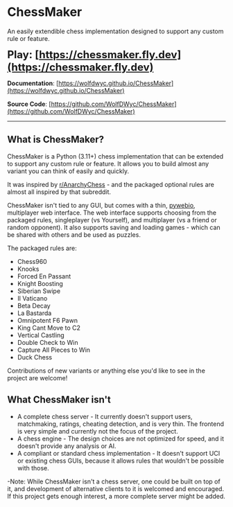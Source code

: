 # ChessMaker

An easily extendible chess implementation designed
to support any custom rule or feature.

<span style="font-size:x-large;"><b>
Play: [https://chessmaker.fly.dev](https://chessmaker.fly.dev)
</b></span>

**Documentation**: [https://wolfdwyc.github.io/ChessMaker](https://wolfdwyc.github.io/ChessMaker)

**Source Code**: [https://github.com/WolfDWyc/ChessMaker](https://github.com/WolfDWyc/ChessMaker)

---

## What is ChessMaker?

ChessMaker is a Python (3.11+) chess implementation that can be extended to support any custom rule or feature.
It allows you to build almost any variant you can think of easily and quickly.

It was inspired by [r/AnarchyChess](https://www.reddit.com/r/AnarchyChess/) - and the packaged optional rules are almost all inspired by that subreddit.

ChessMaker isn't tied to any GUI, but comes with a thin, [pywebio](https://pywebio.readthedocs.io/en/latest/), multiplayer web interface.
The web interface supports choosing from the packaged rules, singleplayer (vs Yourself), and multiplayer
(vs a friend or random opponent). It also supports saving and loading games - which can be shared with others
and be used as puzzles.

The packaged rules are:

* Chess960
* Knooks
* Forced En Passant
* Knight Boosting
* Siberian Swipe
* Il Vaticano
* Beta Decay
* La Bastarda
* Omnipotent F6 Pawn
* King Cant Move to C2
* Vertical Castling
* Double Check to Win
* Capture All Pieces to Win
* Duck Chess

Contributions of new variants or anything else you'd like to see in the project are welcome!

## What ChessMaker isn't

* A complete chess server - It currently doesn't support users, matchmaking, ratings, cheating detection,
and is very thin. The frontend is very simple and currently not the focus of the project.
* A chess engine - The design choices are not optimized for speed, and it doesn't provide any analysis or AI.
* A compliant or standard chess implementation - It doesn't support UCI or existing chess GUIs,
because it allows rules that wouldn't be possible with those.

-Note: While ChessMaker isn't a chess server, one could be built on top of it, and development of alternative clients to it is welcomed and encouraged.
If this project gets enough interest, a more complete server might be added.
